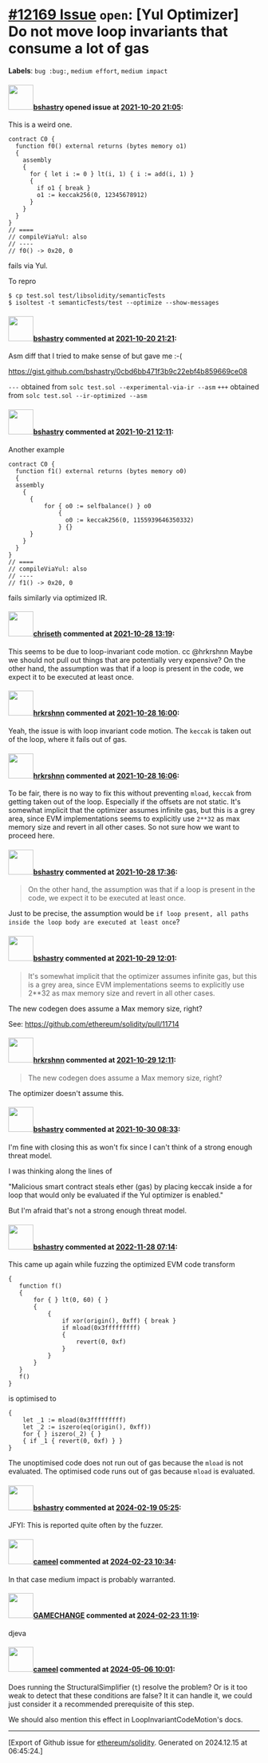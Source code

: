 # [\#12169 Issue](https://github.com/ethereum/solidity/issues/12169) `open`: [Yul Optimizer] Do not move loop invariants that consume a lot of gas
**Labels**: `bug :bug:`, `medium effort`, `medium impact`


#### <img src="https://avatars.githubusercontent.com/u/2388185?v=4" width="50">[bshastry](https://github.com/bshastry) opened issue at [2021-10-20 21:05](https://github.com/ethereum/solidity/issues/12169):

This is a weird one.

```
contract C0 {
  function f0() external returns (bytes memory o1)
  {
    assembly
    {
      for { let i := 0 } lt(i, 1) { i := add(i, 1) }
      {
        if o1 { break }
        o1 := keccak256(0, 12345678912)
      }
    }
  }
}
// ====
// compileViaYul: also
// ----
// f0() -> 0x20, 0
```

fails via Yul.

To repro

```
$ cp test.sol test/libsolidity/semanticTests
$ isoltest -t semanticTests/test --optimize --show-messages
```

#### <img src="https://avatars.githubusercontent.com/u/2388185?v=4" width="50">[bshastry](https://github.com/bshastry) commented at [2021-10-20 21:21](https://github.com/ethereum/solidity/issues/12169#issuecomment-948045840):

Asm diff that I tried to make sense of but gave me :-(

https://gist.github.com/bshastry/0cbd6bb471f3b9c22ebf4b859669ce08

`---` obtained from `solc test.sol --experimental-via-ir --asm`
`+++` obtained from `solc test.sol --ir-optimized --asm`

#### <img src="https://avatars.githubusercontent.com/u/2388185?v=4" width="50">[bshastry](https://github.com/bshastry) commented at [2021-10-21 12:11](https://github.com/ethereum/solidity/issues/12169#issuecomment-948551002):

Another example

```
contract C0 {
  function f1() external returns (bytes memory o0)
  {
  assembly
    {
      {
          for { o0 := selfbalance() } o0
              {
                o0 := keccak256(0, 1155939646350332)
              } {}
      }
    }
  }
}
// ====
// compileViaYul: also
// ----
// f1() -> 0x20, 0
```

fails similarly via optimized IR.

#### <img src="https://avatars.githubusercontent.com/u/9073706?v=4" width="50">[chriseth](https://github.com/chriseth) commented at [2021-10-28 13:19](https://github.com/ethereum/solidity/issues/12169#issuecomment-953838002):

This seems to be due to loop-invariant code motion. cc @hrkrshnn
Maybe we should not pull out things that are potentially very expensive?
On the other hand, the assumption was that if a loop is present in the code, we expect it to be executed at least once.

#### <img src="https://avatars.githubusercontent.com/u/13174375?u=52d702cb6bec53b561afa293cf9cd53ef7a63924&v=4" width="50">[hrkrshnn](https://github.com/hrkrshnn) commented at [2021-10-28 16:00](https://github.com/ethereum/solidity/issues/12169#issuecomment-953984863):

Yeah, the issue is with loop invariant code motion. The `keccak` is taken out of the loop, where it fails out of gas.

#### <img src="https://avatars.githubusercontent.com/u/13174375?u=52d702cb6bec53b561afa293cf9cd53ef7a63924&v=4" width="50">[hrkrshnn](https://github.com/hrkrshnn) commented at [2021-10-28 16:06](https://github.com/ethereum/solidity/issues/12169#issuecomment-953989438):

To be fair, there is no way to fix this without preventing `mload`, `keccak` from getting taken out of the loop. Especially if the offsets are not static. It's somewhat implicit that the optimizer assumes infinite gas, but this is a grey area, since EVM implementations seems to explicitly use `2**32` as max memory size and revert in all other cases. So not sure how we want to proceed here.

#### <img src="https://avatars.githubusercontent.com/u/2388185?v=4" width="50">[bshastry](https://github.com/bshastry) commented at [2021-10-28 17:36](https://github.com/ethereum/solidity/issues/12169#issuecomment-954058036):

> On the other hand, the assumption was that if a loop is present in the code, we expect it to be executed at least once.

Just to be precise, the assumption would be `if loop present, all paths inside the loop body are executed at least once`?

#### <img src="https://avatars.githubusercontent.com/u/2388185?v=4" width="50">[bshastry](https://github.com/bshastry) commented at [2021-10-29 12:01](https://github.com/ethereum/solidity/issues/12169#issuecomment-954685845):

> It's somewhat implicit that the optimizer assumes infinite gas, but this is a grey area, since EVM implementations seems to explicitly use 2**32 as max memory size and revert in all other cases.

The new codegen does assume a Max memory size, right?

See: https://github.com/ethereum/solidity/pull/11714

#### <img src="https://avatars.githubusercontent.com/u/13174375?u=52d702cb6bec53b561afa293cf9cd53ef7a63924&v=4" width="50">[hrkrshnn](https://github.com/hrkrshnn) commented at [2021-10-29 12:11](https://github.com/ethereum/solidity/issues/12169#issuecomment-954692195):

> The new codegen does assume a Max memory size, right?

The optimizer doesn't assume this.

#### <img src="https://avatars.githubusercontent.com/u/2388185?v=4" width="50">[bshastry](https://github.com/bshastry) commented at [2021-10-30 08:33](https://github.com/ethereum/solidity/issues/12169#issuecomment-955173355):

I'm fine with closing this as won't fix since I can't think of a strong enough threat model.

I was thinking along the lines of

"Malicious smart contract steals ether (gas) by placing keccak inside a for loop that would only be evaluated if the Yul optimizer is enabled."

But I'm afraid that's not a strong enough threat model.

#### <img src="https://avatars.githubusercontent.com/u/2388185?v=4" width="50">[bshastry](https://github.com/bshastry) commented at [2022-11-28 07:14](https://github.com/ethereum/solidity/issues/12169#issuecomment-1328643274):

This came up again while fuzzing the optimized EVM code transform

```
{
   function f()
   {
       for { } lt(0, 60) { }
       {
           {
               if xor(origin(), 0xff) { break }
               if mload(0x3fffffffff)
               {
                   revert(0, 0xf)
               }
           }
       }
   }
   f()
}
```

is optimised to

```
{
    let _1 := mload(0x3fffffffff)
    let _2 := iszero(eq(origin(), 0xff))
    for { } iszero(_2) { }
    { if _1 { revert(0, 0xf) } }
}
```

The unoptimised code does not run out of gas because the `mload` is not evaluated. The optimised code runs out of gas because `mload` is evaluated.

#### <img src="https://avatars.githubusercontent.com/u/2388185?v=4" width="50">[bshastry](https://github.com/bshastry) commented at [2024-02-19 05:25](https://github.com/ethereum/solidity/issues/12169#issuecomment-1951724150):

JFYI: This is reported quite often by the fuzzer.

#### <img src="https://avatars.githubusercontent.com/u/137030?v=4" width="50">[cameel](https://github.com/cameel) commented at [2024-02-23 10:34](https://github.com/ethereum/solidity/issues/12169#issuecomment-1961087286):

In that case medium impact is probably warranted.

#### <img src="https://avatars.githubusercontent.com/u/4276718?u=440f6ad3063139363f7afbc7d8322481b6b060f7&v=4" width="50">[GAMECHANGE](https://github.com/GAMECHANGE) commented at [2024-02-23 11:19](https://github.com/ethereum/solidity/issues/12169#issuecomment-1961149445):

djeva

#### <img src="https://avatars.githubusercontent.com/u/137030?v=4" width="50">[cameel](https://github.com/cameel) commented at [2024-05-06 10:01](https://github.com/ethereum/solidity/issues/12169#issuecomment-2095611409):

Does running the StructuralSimplifier (`t`) resolve the problem? Or is it too weak to detect that these conditions are false? It it can handle it, we could just consider it a recommended prerequisite of this step.

We should also mention this effect in LoopInvariantCodeMotion's docs.


-------------------------------------------------------------------------------



[Export of Github issue for [ethereum/solidity](https://github.com/ethereum/solidity). Generated on 2024.12.15 at 06:45:24.]
